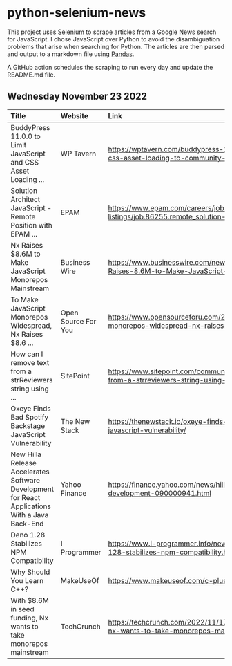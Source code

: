 # python-selenium-news

This project uses [Selenium](https://www.seleniumhq.org/) to scrape articles from a Google News search for JavaScript.
I chose JavaScript over Python to avoid the disambiguation problems that arise when searching for Python.
The articles are then parsed and output to a markdown file using [Pandas](https://pandas.pydata.org/).

A GitHub action schedules the scraping to run every day and update the README.md file.

## Wednesday November 23 2022


| Title                                                                                          | Website             | Link                                                                                                                     |
|:-----------------------------------------------------------------------------------------------|:--------------------|:-------------------------------------------------------------------------------------------------------------------------|
| BuddyPress 11.0.0 to Limit JavaScript and CSS Asset Loading ...                                | WP Tavern           | https://wptavern.com/buddypress-11-0-0-to-limit-javascript-and-css-asset-loading-to-community-pages-using-a-filter       |
| Solution Architect JavaScript - Remote Position with EPAM ...                                  | EPAM                | https://www.epam.com/careers/job-listings/job.86255.remote_solution-architect-javascript                                 |
| Nx Raises $8.6M to Make JavaScript Monorepos Mainstream                                        | Business Wire       | https://www.businesswire.com/news/home/20221121005322/en/Nx-Raises-8.6M-to-Make-JavaScript-Monorepos-Mainstream          |
| To Make JavaScript Monorepos Widespread, Nx Raises $8.6 ...                                    | Open Source For You | https://www.opensourceforu.com/2022/11/to-make-javascript-monorepos-widespread-nx-raises-8-6-million/                    |
| How can I remove text from a strReviewers string using ...                                     | SitePoint           | https://www.sitepoint.com/community/t/how-can-i-remove-text-from-a-strreviewers-string-using-javascript-or-jquery/401611 |
| Oxeye Finds Bad Spotify Backstage JavaScript Vulnerability                                     | The New Stack       | https://thenewstack.io/oxeye-finds-bad-spotify-backstage-javascript-vulnerability/                                       |
| New Hilla Release Accelerates Software Development for React Applications With a Java Back-End | Yahoo Finance       | https://finance.yahoo.com/news/hilla-release-accelerates-software-development-090000941.html                             |
| Deno 1.28 Stabilizes NPM Compatibility                                                         | I Programmer        | https://www.i-programmer.info/news/167-javascript/15889-deno-128-stabilizes-npm-compatibility.html                       |
| Why Should You Learn C++?                                                                      | MakeUseOf           | https://www.makeuseof.com/c-plus-plus-should-you-learn/                                                                  |
| With $8.6M in seed funding, Nx wants to take monorepos mainstream                              | TechCrunch          | https://techcrunch.com/2022/11/17/with-8-6m-in-seed-funding-nx-wants-to-take-monorepos-mainstream/                       |